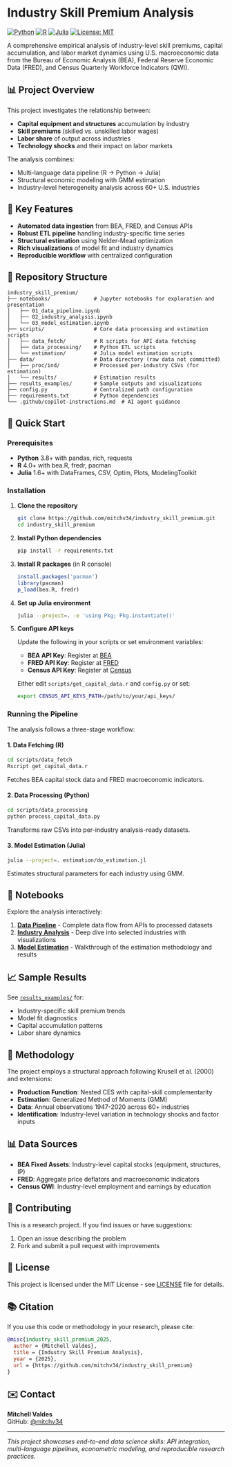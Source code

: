 # Industry Skill Premium Analysis

[![Python](https://img.shields.io/badge/python-3.8+-blue.svg)](https://www.python.org/downloads/)
[![R](https://img.shields.io/badge/R-4.0+-276DC3.svg)](https://www.r-project.org/)
[![Julia](https://img.shields.io/badge/julia-1.6+-9558B2.svg)](https://julialang.org/)
[![License: MIT](https://img.shields.io/badge/License-MIT-yellow.svg)](https://opensource.org/licenses/MIT)

A comprehensive empirical analysis of industry-level skill premiums, capital accumulation, and labor market dynamics using U.S. macroeconomic data from the Bureau of Economic Analysis (BEA), Federal Reserve Economic Data (FRED), and Census Quarterly Workforce Indicators (QWI).

## 📊 Project Overview

This project investigates the relationship between:
- **Capital equipment and structures** accumulation by industry
- **Skill premiums** (skilled vs. unskilled labor wages)
- **Labor share** of output across industries
- **Technology shocks** and their impact on labor markets

The analysis combines:
- Multi-language data pipeline (R → Python → Julia)
- Structural economic modeling with GMM estimation
- Industry-level heterogeneity analysis across 60+ U.S. industries

## 🎯 Key Features

- **Automated data ingestion** from BEA, FRED, and Census APIs
- **Robust ETL pipeline** handling industry-specific time series
- **Structural estimation** using Nelder-Mead optimization
- **Rich visualizations** of model fit and industry dynamics
- **Reproducible workflow** with centralized configuration

## 📁 Repository Structure

```
industry_skill_premium/
├── notebooks/              # Jupyter notebooks for exploration and presentation
│   ├── 01_data_pipeline.ipynb
│   ├── 02_industry_analysis.ipynb
│   └── 03_model_estimation.ipynb
├── scripts/                # Core data processing and estimation scripts
│   ├── data_fetch/         # R scripts for API data fetching
│   ├── data_processing/    # Python ETL scripts
│   └── estimation/         # Julia model estimation scripts
├── data/                   # Data directory (raw data not committed)
│   ├── proc/ind/           # Processed per-industry CSVs (for estimation)
│   └── results/            # Estimation results
├── results_examples/       # Sample outputs and visualizations
├── config.py               # Centralized path configuration
├── requirements.txt        # Python dependencies
└── .github/copilot-instructions.md  # AI agent guidance
```

## 🚀 Quick Start

### Prerequisites

- **Python** 3.8+ with pandas, rich, requests
- **R** 4.0+ with bea.R, fredr, pacman
- **Julia** 1.6+ with DataFrames, CSV, Optim, Plots, ModelingToolkit

### Installation

1. **Clone the repository**
   ```bash
   git clone https://github.com/mitchv34/industry_skill_premium.git
   cd industry_skill_premium
   ```

2. **Install Python dependencies**
   ```bash
   pip install -r requirements.txt
   ```

3. **Install R packages** (in R console)
   ```r
   install.packages('pacman')
   library(pacman)
   p_load(bea.R, fredr)
   ```

4. **Set up Julia environment**
   ```bash
   julia --project=. -e 'using Pkg; Pkg.instantiate()'
   ```

5. **Configure API keys**
   
   Update the following in your scripts or set environment variables:
   - **BEA API Key**: Register at [BEA](https://apps.bea.gov/API/signup/)
   - **FRED API Key**: Register at [FRED](https://fred.stlouisfed.org/docs/api/api_key.html)
   - **Census API Key**: Register at [Census](https://www.census.gov/data/developers/guidance/api-user-guide.html)
   
   Either edit `scripts/get_capital_data.r` and `config.py` or set:
   ```bash
   export CENSUS_API_KEYS_PATH=/path/to/your/api_keys/
   ```

### Running the Pipeline

The analysis follows a three-stage workflow:

#### 1. Data Fetching (R)
```bash
cd scripts/data_fetch
Rscript get_capital_data.r
```
Fetches BEA capital stock data and FRED macroeconomic indicators.

#### 2. Data Processing (Python)
```bash
cd scripts/data_processing
python process_capital_data.py
```
Transforms raw CSVs into per-industry analysis-ready datasets.

#### 3. Model Estimation (Julia)
```bash
julia --project=. estimation/do_estimation.jl
```
Estimates structural parameters for each industry using GMM.

## 📓 Notebooks

Explore the analysis interactively:

1. **[Data Pipeline](notebooks/01_data_pipeline.ipynb)** - Complete data flow from APIs to processed datasets
2. **[Industry Analysis](notebooks/02_industry_analysis.ipynb)** - Deep dive into selected industries with visualizations
3. **[Model Estimation](notebooks/03_model_estimation.ipynb)** - Walkthrough of the estimation methodology and results

## 📈 Sample Results

See [`results_examples/`](results_examples/) for:
- Industry-specific skill premium trends
- Model fit diagnostics
- Capital accumulation patterns
- Labor share dynamics

## 🔬 Methodology

The project employs a structural approach following Krusell et al. (2000) and extensions:

- **Production Function**: Nested CES with capital-skill complementarity
- **Estimation**: Generalized Method of Moments (GMM)
- **Data**: Annual observations 1947-2020 across 60+ industries
- **Identification**: Industry-level variation in technology shocks and factor inputs

## 📊 Data Sources

- **BEA Fixed Assets**: Industry-level capital stocks (equipment, structures, IP)
- **FRED**: Aggregate price deflators and macroeconomic indicators
- **Census QWI**: Industry-level employment and earnings by education

## 🤝 Contributing

This is a research project. If you find issues or have suggestions:
1. Open an issue describing the problem
2. Fork and submit a pull request with improvements

## 📄 License

This project is licensed under the MIT License - see [LICENSE](LICENSE) file for details.

## 📚 Citation

If you use this code or methodology in your research, please cite:

```bibtex
@misc{industry_skill_premium_2025,
  author = {Mitchell Valdes},
  title = {Industry Skill Premium Analysis},
  year = {2025},
  url = {https://github.com/mitchv34/industry_skill_premium}
}
```

## ✉️ Contact

**Mitchell Valdes**  
GitHub: [@mitchv34](https://github.com/mitchv34)

---

*This project showcases end-to-end data science skills: API integration, multi-language pipelines, econometric modeling, and reproducible research practices.*
